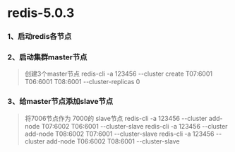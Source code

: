 
# redis-5.0.3

### 1、启动redis各节点

### 2、启动集群master节点
   > 创建3个master节点
   > redis-cli -a 123456 --cluster create T07:6001 T06:6001 T08:6001 --cluster-replicas 0
   
### 3、给master节点添加slave节点
   > 将7006节点作为 7000的 slave节点
   > redis-cli -a 123456 --cluster add-node T07:6002 T06:6001 --cluster-slave
   > redis-cli -a 123456 --cluster add-node T08:6002 T07:6001 --cluster-slave
   > redis-cli -a 123456 --cluster add-node T06:6002 T08:6001 --cluster-slave
